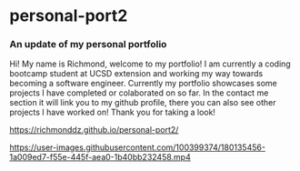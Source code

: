 # personal-port2

### An update of my personal portfolio

Hi! My name is Richmond, welcome to my portfolio! I am currently a
coding bootcamp student at UCSD extension and working my way towards
becoming a software engineer. Currently my portfolio showcases some
projects I have completed or colaborated on so far. In the contact me section it will link you to my github profile, there you can also see other projects I have worked on! Thank you for taking a look!

https://richmonddz.github.io/personal-port2/




https://user-images.githubusercontent.com/100399374/180135456-1a009ed7-f55e-445f-aea0-1b40bb232458.mp4


